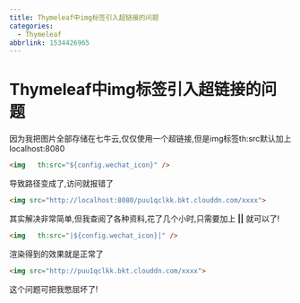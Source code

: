 ```yaml
---
title: Thymeleaf中img标签引入超链接的问题
categories:
  - Thymeleaf
abbrlink: 1534426965
---
```



# Thymeleaf中img标签引入超链接的问题

因为我把图片全部存储在七牛云,仅仅使用一个超链接,但是img标签th:src默认加上localhost:8080

```html
<img   th:src="${config.wechat_icon}" />
```

导致路径变成了,访问就报错了

<!--more-->

```html
<img src="http://localhost:8080/puu1qclkk.bkt.clouddn.com/xxxx">
```

其实解决非常简单,但我查阅了各种资料,花了几个小时,只需要加上 **||** 就可以了!

```html
<img   th:src="|${config.wechat_icon}|" />
```

渲染得到的效果就是正常了

```html
<img src="http://puu1qclkk.bkt.clouddn.com/xxxx">
```



这个问题可把我憋屈坏了!
